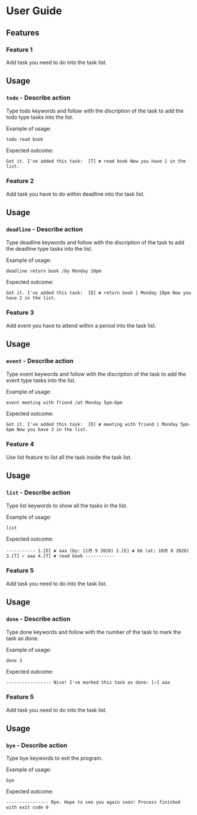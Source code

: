 # User Guide

## Features 

### Feature 1 
Add task you need to do into the task list.

## Usage

### `todo` - Describe action

Type todo keywords and follow with the discription of the task to add the todo type tasks into the list.

Example of usage: 

`todo read book`

Expected outcome:

`Got it. I've added this task: 
 [T] ✘ read book
 Now you have 1 in the list.`
 
 ### Feature 2 
 Add task you have to do within deadline into the task list.
 
 ## Usage
 
 ### `deadline` - Describe action
 
 Type deadline keywords and follow with the discription of the task to add the deadline type tasks into the list.
 
 Example of usage: 
 
 `deadline return book /by Monday 10pm`
 
 Expected outcome:
 
 `Got it. I've added this task: 
  [D] ✘ return book | Monday 10pm
  Now you have 2 in the list.`
 
 ### Feature 3 
  Add event you have to attend within a period into the task list.
  
  ## Usage
  
  ### `event` - Describe action
  
  Type event keywords and follow with the discription of the task to add the event type tasks into the list.
  
  Example of usage: 
  
  `event meeting with friend /at Monday 5pm-6pm`
  
  Expected outcome:
  
  `Got it. I've added this task: 
   [D] ✘ meeting with friend | Monday 5pm-6pm
   Now you have 3 in the list.`
   
### Feature 4 
 Use list feature to list all the task inside the task list.
 
 ## Usage
 
 ### `list` - Describe action
 
 Type list keywords to show all the tasks in the list.
 
 Example of usage: 
 
 `list`
 
 Expected outcome:
 
 `-----------
  1.[D] ✘ aaa (by: 11月 9 2020)
  2.[E] ✘ bb (at: 10月 6 2020)
  3.[T] ✓ aaa
  4.[T] ✘ read book
  -----------`
 
### Feature 5 
Add task you need to do into the task list.

## Usage

### `done` - Describe action

Type done keywords and follow with the number of the task to mark the task as done.

Example of usage: 

`done 3`

Expected outcome:

`-----------------
 Nice! I've marked this task as done:
 [✓] aaa`

### Feature 5 
Add task you need to do into the task list.

## Usage

### `bye` - Describe action

Type bye keywords to exit the program.

Example of usage: 

`bye`

Expected outcome:

`----------------
 Bye. Hope to see you again soon!
 Process finished with exit code 0`
 
